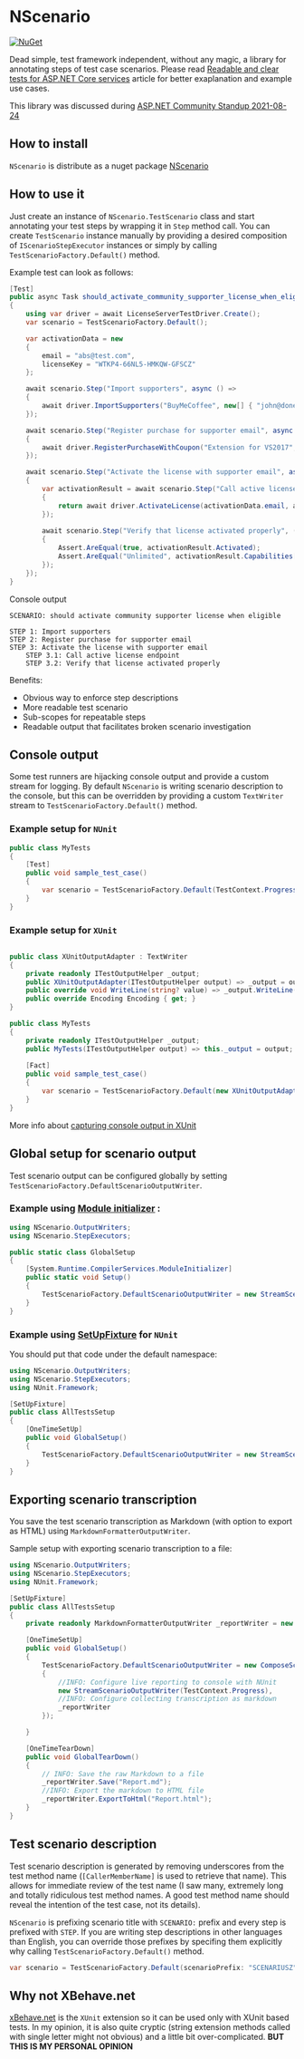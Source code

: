 # NScenario
[![NuGet](https://img.shields.io/nuget/vpre/NScenario.svg)](https://www.nuget.org/packages/NScenario/)

Dead simple, test framework independent, without any magic, a library for annotating steps of test case scenarios.
Please read [Readable and clear tests for ASP.NET Core services](https://cezarypiatek.github.io/post/component-tests-scenarios/) article for better exaplanation and example use cases.

This library was discussed during [ASP.NET Community Standup 2021-08-24](https://www.youtube.com/watch?v=Zw11P2z_ptc&t=831s)

## How to install
`NScenario` is distribute as a nuget package [NScenario](https://www.nuget.org/packages/NScenario/)


## How to use it

Just create an instance of `NScenario.TestScenario` class and start annotating your test steps by wrapping it in `Step` method call.
You can create `TestScenario` instance manually by providing a desired composition of `IScenarioStepExecutor` instances or simply by calling `TestScenarioFactory.Default()` method.

Example test can look as follows:

```cs
[Test]
public async Task should_activate_community_supporter_license_when_eligible()
{
    using var driver = await LicenseServerTestDriver.Create();
    var scenario = TestScenarioFactory.Default();

    var activationData = new
    {
        email = "abs@test.com",
        licenseKey = "WTKP4-66NL5-HMKQW-GFSCZ"
    };

    await scenario.Step("Import supporters", async () =>
    {
        await driver.ImportSupporters("BuyMeCoffee", new[] { "john@done.com", "jane@done.com", activationData.email });
    });

    await scenario.Step("Register purchase for supporter email", async () =>
    {
        await driver.RegisterPurchaseWithCoupon("Extension for VS2017", activationData.email, activationData.licenseKey, "OssSupporter");
    });

    await scenario.Step("Activate the license with supporter email", async () =>
    {
        var activationResult = await scenario.Step("Call active license endpoint" () => 
        {
            return await driver.ActivateLicense(activationData.email, activationData.licenseKey);
        });
        
        await scenario.Step("Verify that license activated properly", () =>
        {
            Assert.AreEqual(true, activationResult.Activated);
            Assert.AreEqual("Unlimited", activationResult.Capabilities["VsVersion"]);
        });
    });
}
```

Console output

```plaintext
SCENARIO: should activate community supporter license when eligible

STEP 1: Import supporters
STEP 2: Register purchase for supporter email
STEP 3: Activate the license with supporter email
    STEP 3.1: Call active license endpoint
    STEP 3.2: Verify that license activated properly
```

Benefits:
- Obvious way to enforce step descriptions
- More readable test scenario
- Sub-scopes for repeatable steps
- Readable output that facilitates broken scenario investigation

## Console output
Some test runners are hijacking console output and provide a custom stream for logging. By default `NScenario` is writing scenario description to the console, but this can be overridden by providing a custom `TextWriter` stream to `TestScenarioFactory.Default()` method. 

### Example setup for `NUnit`

```cs
public class MyTests
{
    [Test]
    public void sample_test_case()
    {
        var scenario = TestScenarioFactory.Default(TestContext.Progress);    
    }
}
```

### Example setup for `XUnit`

```cs

public class XUnitOutputAdapter : TextWriter
{
    private readonly ITestOutputHelper _output;
    public XUnitOutputAdapter(ITestOutputHelper output) => _output = output;
    public override void WriteLine(string? value) => _output.WriteLine(value);
    public override Encoding Encoding { get; }
}

public class MyTests
{
    private readonly ITestOutputHelper _output;
    public MyTests(ITestOutputHelper output) => this._output = output;
    
    [Fact]
    public void sample_test_case()
    {
        var scenario = TestScenarioFactory.Default(new XUnitOutputAdapter(_output));
    }
}
```

More info about [capturing console output in XUnit](https://xunit.net/docs/capturing-output)

## Global setup for scenario output
Test scenario output can be configured globally by setting `TestScenarioFactory.DefaultScenarioOutputWriter`.

### Example using [Module initializer](https://docs.microsoft.com/en-us/dotnet/csharp/language-reference/proposals/csharp-9.0/module-initializers) :

```cs
using NScenario.OutputWriters;
using NScenario.StepExecutors;

public static class GlobalSetup
{
    [System.Runtime.CompilerServices.ModuleInitializer]
    public static void Setup()
    {
        TestScenarioFactory.DefaultScenarioOutputWriter = new StreamScenarioOutputWriter(TestContext.Progress);
    }
}
```

### Example using [SetUpFixture](https://docs.nunit.org/articles/nunit/writing-tests/attributes/setupfixture.html) for `NUnit`

You should put that code under the default namespace:

```cs
using NScenario.OutputWriters;
using NScenario.StepExecutors;
using NUnit.Framework;

[SetUpFixture]
public class AllTestsSetup
{
    [OneTimeSetUp]
    public void GlobalSetup()
    {
        TestScenarioFactory.DefaultScenarioOutputWriter = new StreamScenarioOutputWriter(TestContext.Progress);
    }
}
```

## Exporting scenario transcription

You save the test scenario transcription as Markdown (with option to export as HTML) using `MarkdownFormatterOutputWriter`.

Sample setup with exporting scenario transcription to a file:

```cs
using NScenario.OutputWriters;
using NScenario.StepExecutors;
using NUnit.Framework;

[SetUpFixture]
public class AllTestsSetup
{
    private readonly MarkdownFormatterOutputWriter _reportWriter = new MarkdownFormatterOutputWriter(title: "Sample tests with NScenario");

    [OneTimeSetUp]
    public void GlobalSetup()
    {
        TestScenarioFactory.DefaultScenarioOutputWriter = new ComposeScenarioOutputWriter(new IScenarioOutputWriter[]
        {
            //INFO: Configure live reporting to console with NUnit
            new StreamScenarioOutputWriter(TestContext.Progress),
            //INFO: Configure collecting transcription as markdown
            _reportWriter
        });

    }

    [OneTimeTearDown]
    public void GlobalTearDown()
    {
        // INFO: Save the raw Markdown to a file
        _reportWriter.Save("Report.md");
        //INFO: Export the markdown to HTML file
        _reportWriter.ExportToHtml("Report.html");
    }
}
```


## Test scenario description

Test scenario description is generated by removing underscores from the test method name (`[CallerMemberName]` is used to retrieve that name). This allows for immediate review of the test name (I saw many, extremely long and totally ridiculous test method names. A good test method name should reveal the intention of the test case, not its details).

`NScenario` is prefixing scenario title with `SCENARIO:` prefix and every step is prefixed with `STEP`. If you are writing step descriptions in other languages than English, you can override those prefixes by specifing them explicitly why calling `TestScenarioFactory.Default()` method.

```cs
var scenario = TestScenarioFactory.Default(scenarioPrefix: "SCENARIUSZ", stepPrefix: "KROK");
```



## Why not XBehave.net

[xBehave.net](https://github.com/adamralph/xbehave.net) is the `XUnit` extension so it can be used only with XUnit based tests. In my opinion, it is also quite cryptic (string extension methods called with single letter might not obvious) and a little bit over-complicated. **BUT THIS IS MY PERSONAL OPINION**
